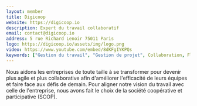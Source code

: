```yaml
---
layout: member
title: Digicoop
website: https://digicoop.io
description: Expert du travail collaboratif
email: contact@digicoop.io
address: 5 rue Richard Lenoir 75011 Paris
logo: https://digicoop.io/assets/img/logo.png
video: https://www.youtube.com/embed/8dKFgIYKPQs
keywords: ["Gestion du travail", "Gestion de projet", Collaboration, Flexibilité, "Intelligence collective", Télétravail, Automatisation, Personnalisation, Kanban, Scrum, Calendrier, Timeline, Rapport, "Analyse de données", Industrie, "Ressources humaines", "Agence web", Marketing]
---
```

Nous aidons les entreprises de toute taille à se transformer pour devenir plus agile et plus collaborative afin d'améliorer l'efficacité de leurs équipes et faire face aux défis de demain.
Pour aligner notre vision du travail avec celle de l'entreprise, nous avons fait le choix de la société coopérative et participative (SCOP).
